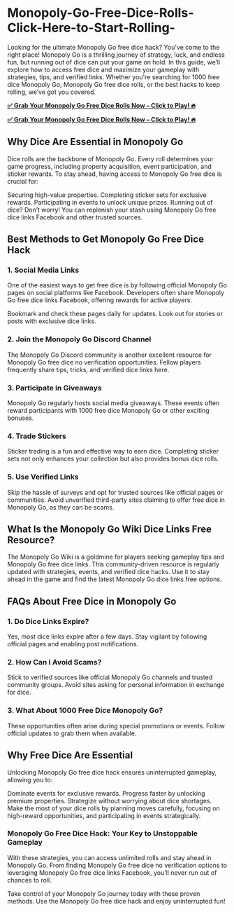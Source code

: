 # Monopoly-Go-Free-Dice-Rolls-Click-Here-to-Start-Rolling-
Looking for the ultimate Monopoly Go free dice hack? You've come to the right place! Monopoly Go is a thrilling journey of strategy, luck, and endless fun, but running out of dice can put your game on hold. In this guide, we’ll explore how to access free dice and maximize your gameplay with strategies, tips, and verified links. Whether you're searching for 1000 free dice Monopoly Go, Monopoly Go free dice rolls, or the best hacks to keep rolling, we’ve got you covered.

**[✅ Grab Your Monopoly Go Free Dice Rolls Now – Click to Play! 🔥](https://givxo.com/monopoly-go-dice-generator/)**

**[✅ Grab Your Monopoly Go Free Dice Rolls Now – Click to Play! 🔥](https://givxo.com/monopoly-go-dice-generator/)**

## Why Dice Are Essential in Monopoly Go
Dice rolls are the backbone of Monopoly Go. Every roll determines your game progress, including property acquisition, event participation, and sticker rewards. To stay ahead, having access to Monopoly Go free dice is crucial for:

Securing high-value properties.
Completing sticker sets for exclusive rewards.
Participating in events to unlock unique prizes.
Running out of dice? Don’t worry! You can replenish your stash using Monopoly Go free dice links Facebook and other trusted sources.

## Best Methods to Get Monopoly Go Free Dice Hack
### 1. Social Media Links
One of the easiest ways to get free dice is by following official Monopoly Go pages on social platforms like Facebook. Developers often share Monopoly Go free dice links Facebook, offering rewards for active players.

Bookmark and check these pages daily for updates.
Look out for stories or posts with exclusive dice links.
### 2. Join the Monopoly Go Discord Channel
The Monopoly Go Discord community is another excellent resource for Monopoly Go free dice no verification opportunities. Fellow players frequently share tips, tricks, and verified dice links here.

### 3. Participate in Giveaways
Monopoly Go regularly hosts social media giveaways. These events often reward participants with 1000 free dice Monopoly Go or other exciting bonuses.

### 4. Trade Stickers
Sticker trading is a fun and effective way to earn dice. Completing sticker sets not only enhances your collection but also provides bonus dice rolls.

### 5. Use Verified Links
Skip the hassle of surveys and opt for trusted sources like official pages or communities. Avoid unverified third-party sites claiming to offer free dice in Monopoly Go, as they can be scams.

## What Is the Monopoly Go Wiki Dice Links Free Resource?
The Monopoly Go Wiki is a goldmine for players seeking gameplay tips and Monopoly Go free dice links. This community-driven resource is regularly updated with strategies, events, and verified dice hacks. Use it to stay ahead in the game and find the latest Monopoly Go dice links free options.

## FAQs About Free Dice in Monopoly Go
### 1. Do Dice Links Expire?
Yes, most dice links expire after a few days. Stay vigilant by following official pages and enabling post notifications.

### 2. How Can I Avoid Scams?
Stick to verified sources like official Monopoly Go channels and trusted community groups. Avoid sites asking for personal information in exchange for dice.

### 3. What About 1000 Free Dice Monopoly Go?
These opportunities often arise during special promotions or events. Follow official updates to grab them when available.

## Why Free Dice Are Essential
Unlocking Monopoly Go free dice hack ensures uninterrupted gameplay, allowing you to:

Dominate events for exclusive rewards.
Progress faster by unlocking premium properties.
Strategize without worrying about dice shortages.
Make the most of your dice rolls by planning moves carefully, focusing on high-reward opportunities, and participating in events strategically.

### Monopoly Go Free Dice Hack: Your Key to Unstoppable Gameplay
With these strategies, you can access unlimited rolls and stay ahead in Monopoly Go. From finding Monopoly Go free dice no verification options to leveraging Monopoly Go free dice links Facebook, you’ll never run out of chances to roll.

Take control of your Monopoly Go journey today with these proven methods. Use the Monopoly Go free dice hack and enjoy uninterrupted fun!
